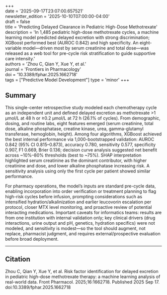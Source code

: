 +++  
date = '2025-09-17T23:07:00.657521'  
newsletter_edition = '2025-10-10T07:00:00-04:00'  
draft = false  
title = 'Predicting Delayed Clearance in Pediatric High-Dose Methotrexate'  
description = 'In 1,485 pediatric high-dose methotrexate cycles, a machine learning model predicted delayed excretion with strong discrimination; XGBoost performed best (AUROC 0.842) and high specificity. An eight-variable model—driven most by serum creatinine and total dose—was released as a web tool for pre-cycle risk stratification to guide supportive care intensity.'  
authors = 'Zhou C, Qian Y, Xue Y, et al.'  
journal = 'Frontiers in Pharmacology'  
doi = '10.3389/fphar.2025.1662718'  
tags = ["Predictive Model Development"]
type = 'minor'
+++  

## Summary  
This single-center retrospective study modeled each chemotherapy cycle as an independent unit and defined delayed excretion as methotrexate >1 μmol/L at 48 h or ≥0.2 μmol/L at 72 h (26.1% of cycles). From demographic, dosing, and routine labs, eight features emerged (serum creatinine, total dose, alkaline phosphatase, creatine kinase, urea, gamma-glutamyl transferase, hemoglobin, height). Among four algorithms, XGBoost achieved the best internal performance via 1,000-bootstrapped validation: AUROC 0.842 (95% CI 0.815–0.873), accuracy 0.780, sensitivity 0.577, specificity 0.907, F1 0.669, Brier 0.136; decision curve analysis suggested net benefit across ~10%–80% thresholds (best to ~75%). SHAP interpretation highlighted serum creatinine as the dominant contributor, with higher creatinine and dose, and lower alkaline phosphatase increasing risk. A sensitivity analysis using only the first cycle per patient showed similar performance. 

For pharmacy operations, the model’s inputs are standard pre-cycle data, enabling incorporation into order verification or treatment planning to flag high-risk cycles before infusion, prompting considerations such as intensified hydration/alkalinization and earlier leucovorin escalation per protocol, closer MTX level monitoring, and proactive review of potential interacting medications. Important caveats for informatics teams: results are from one institution with internal validation only; key clinical drivers (drug interactions, urine output and pH, genetics, hydration specifics) were not modeled, and sensitivity is modest—so the tool should augment, not replace, pharmacist judgment, and requires external/prospective evaluation before broad deployment.

---

## Citation  
Zhou C, Qian Y, Xue Y, et al. Risk factor identification for delayed excretion in pediatric high-dose methotrexate therapy: a machine learning analysis of real-world data. Front Pharmacol. 2025;16:1662718. Published 2025 Sep 17. doi:10.3389/fphar.2025.1662718